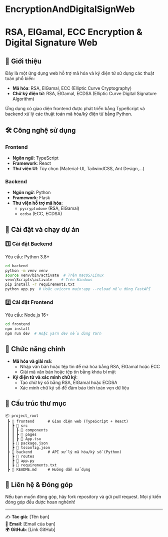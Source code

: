# EncryptionAndDigitalSignWeb
# RSA, ElGamal, ECC Encryption & Digital Signature Web

## 📌 Giới thiệu
Đây là một ứng dụng web hỗ trợ mã hóa và ký điện tử sử dụng các thuật toán phổ biến:
- **Mã hóa**: RSA, ElGamal, ECC (Elliptic Curve Cryptography)
- **Chữ ký điện tử**: RSA, ElGamal, ECDSA (Elliptic Curve Digital Signature Algorithm)

Ứng dụng có giao diện frontend được phát triển bằng TypeScript và backend xử lý các thuật toán mã hóa/ký điện tử bằng Python.

## 🛠 Công nghệ sử dụng
### Frontend
- **Ngôn ngữ**: TypeScript
- **Framework**: React 
- **Thư viện UI**: Tùy chọn (Material-UI, TailwindCSS, Ant Design,...)

### Backend
- **Ngôn ngữ**: Python
- **Framework**: Flask
- **Thư viện hỗ trợ mã hóa**:
  - `pycryptodome` (RSA, ElGamal)
  - `ecdsa` (ECC, ECDSA)

## 🔧 Cài đặt và chạy dự án
### 1️⃣ Cài đặt Backend
Yêu cầu: Python 3.8+
```sh
cd backend
python -m venv venv
source venv/bin/activate  # Trên macOS/Linux
venv\Scripts\activate    # Trên Windows
pip install -r requirements.txt
python app.py  # Hoặc uvicorn main:app --reload nếu dùng FastAPI
```

### 2️⃣ Cài đặt Frontend
Yêu cầu: Node.js 16+
```sh
cd frontend
npm install
npm run dev  # Hoặc yarn dev nếu dùng Yarn
```

## 🚀 Chức năng chính
- **Mã hóa và giải mã**:
  - Nhập văn bản hoặc tệp tin để mã hóa bằng RSA, ElGamal hoặc ECC
  - Giải mã văn bản hoặc tệp tin bằng khóa bí mật
- **Ký điện tử và xác minh chữ ký**:
  - Tạo chữ ký số bằng RSA, ElGamal hoặc ECDSA
  - Xác minh chữ ký số để đảm bảo tính toàn vẹn dữ liệu

## 📂 Cấu trúc thư mục
```
📦 project_root
 ┣ 📂 frontend      # Giao diện web (TypeScript + React)
 ┃ ┣ 📂 src
 ┃ ┃ ┣ 📂 components
 ┃ ┃ ┣ 📂 pages
 ┃ ┃ ┣ 📜 App.tsx
 ┃ ┣ 📜 package.json
 ┃ ┣ 📜 tsconfig.json
 ┣ 📂 backend       # API xử lý mã hóa/ký số (Python)
 ┃ ┣ 📂 routes
 ┃ ┣ 📜 app.py
 ┃ ┣ 📜 requirements.txt
 ┣ 📜 README.md     # Hướng dẫn sử dụng
```

## 🔗 Liên hệ & Đóng góp
Nếu bạn muốn đóng góp, hãy fork repository và gửi pull request. Mọi ý kiến đóng góp đều được hoan nghênh!

---
✍️ **Tác giả**: [Tên bạn]  
📧 **Email**: [Email của bạn]  
🌍 **GitHub**: [Link GitHub]


